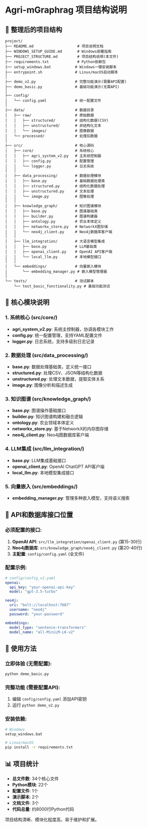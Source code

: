 # Agri-mGraphrag 项目结构说明

## 📁 整理后的项目结构

```
project/
├── README.md                    # 项目说明文档
├── WINDOWS_SETUP_GUIDE.md       # Windows部署指南
├── PROJECT_STRUCTURE.md         # 项目结构说明(本文件)
├── requirements.txt             # Python依赖包
├── setup_windows.bat           # Windows一键安装脚本
├── entrypoint.sh               # Linux/macOS启动脚本
│
├── demo_v2.py                  # 完整功能演示(需要API配置)
├── demo_basic.py               # 基础功能演示(无需API)
│
├── config/
│   └── config.yaml             # 统一配置文件
│
├── data/                       # 数据目录
│   ├── raw/                    # 原始数据
│   │   ├── structured/         # 结构化数据(CSV)
│   │   ├── unstructured/       # 非结构化文本
│   │   └── images/             # 图像数据
│   └── processed/              # 处理后数据
│
├── src/                        # 核心源码
│   ├── core/                   # 系统核心
│   │   ├── agri_system_v2.py   # 主系统控制器
│   │   ├── config.py           # 配置管理
│   │   └── logger.py           # 日志系统
│   │
│   ├── data_processing/        # 数据处理模块
│   │   ├── base.py             # 基础数据处理类
│   │   ├── structured.py       # 结构化数据处理
│   │   ├── unstructured.py     # 文本处理
│   │   └── image.py            # 图像处理
│   │
│   ├── knowledge_graph/        # 知识图谱模块
│   │   ├── base.py             # 图谱基础类
│   │   ├── builder.py          # 图谱构建器
│   │   ├── ontology.py         # 农业本体定义
│   │   ├── networkx_store.py   # NetworkX图存储
│   │   └── neo4j_client.py     # Neo4j数据库客户端
│   │
│   ├── llm_integration/        # 大语言模型集成
│   │   ├── base.py             # LLM基础类
│   │   ├── openai_client.py    # OpenAI API客户端
│   │   └── local_llm.py        # 本地模型接口
│   │
│   └── embeddings/             # 向量嵌入模块
│       └── embedding_manager.py # 嵌入模型管理器
│
└── tests/                      # 测试脚本
    └── test_basic_functionality.py # 基础功能测试
```

## 🔧 核心模块说明

### 1. 系统核心 (src/core/)
- **agri_system_v2.py**: 系统主控制器，协调各模块工作
- **config.py**: 统一配置管理，支持YAML配置文件
- **logger.py**: 日志系统，支持多级别日志记录

### 2. 数据处理 (src/data_processing/)
- **base.py**: 数据处理基础类，定义统一接口
- **structured.py**: 处理CSV、JSON等结构化数据
- **unstructured.py**: 处理文本数据，提取实体关系
- **image.py**: 图像分析和描述生成

### 3. 知识图谱 (src/knowledge_graph/)
- **base.py**: 图谱操作基础接口
- **builder.py**: 知识图谱构建和融合逻辑
- **ontology.py**: 农业领域本体定义
- **networkx_store.py**: 基于NetworkX的内存图存储
- **neo4j_client.py**: Neo4j图数据库客户端

### 4. LLM集成 (src/llm_integration/)
- **base.py**: LLM集成基础接口
- **openai_client.py**: OpenAI ChatGPT API客户端
- **local_llm.py**: 本地模型集成接口

### 5. 向量嵌入 (src/embeddings/)
- **embedding_manager.py**: 管理多种嵌入模型，支持语义搜索

## 🔌 API和数据库接口位置

### 必须配置的接口:
1. **OpenAI API**: `src/llm_integration/openai_client.py` (第15-30行)
2. **Neo4j数据库**: `src/knowledge_graph/neo4j_client.py` (第20-40行)
3. **主配置**: `config/config.yaml` (全文件)

### 配置示例:
```yaml
# config/config_v2.yaml
openai:
  api_key: "your-openai-api-key"
  model: "gpt-3.5-turbo"

neo4j:
  uri: "bolt://localhost:7687"
  username: "neo4j"
  password: "your-password"

embeddings:
  model_type: "sentence-transformers"
  model_name: "all-MiniLM-L6-v2"
```

## 🚀 使用方法

### 立即体验 (无需配置):
```bash
python demo_basic.py
```

### 完整功能 (需要配置API):
1. 编辑 `config/config.yaml` 添加API密钥
2. 运行 `python demo_v2.py`

### 安装依赖:
```bash
# Windows
setup_windows.bat

# Linux/macOS
pip install -r requirements.txt
```

## 📊 项目统计

- **总文件数**: 34个核心文件
- **Python模块**: 22个
- **配置文件**: 1个
- **演示脚本**: 2个
- **文档文件**: 3个
- **代码总量**: 约8000行Python代码

项目结构清晰、模块化程度高，易于维护和扩展。